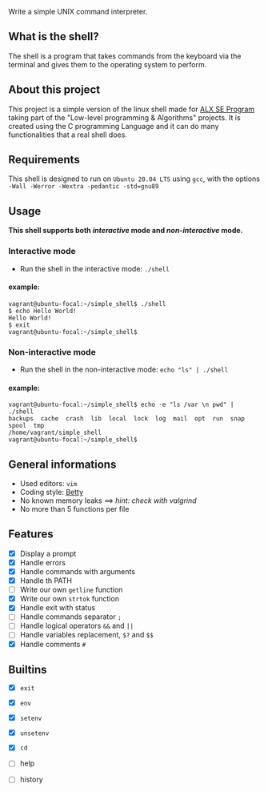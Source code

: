 Write a simple UNIX command interpreter.
## What is the shell?
The shell is a program that takes commands from the keyboard via the terminal and gives them to the operating system to perform.
## About this project
This project is a simple version of the linux shell made for [ALX SE Program](https://www.alxafrica.com/software-engineering/) taking part of the "Low-level programming & Algorithms" projects.
It is created using the C programming Language and it can do many functionalities that a real shell does.
## Requirements
This shell is designed to run on `Ubuntu 20.04 LTS` using `gcc`, with the options `-Wall -Werror -Wextra -pedantic -std=gnu89`
## Usage
**This shell supports both _interactive_ mode and _non-interactive_ mode.**
### Interactive mode
- Run the shell in the interactive mode: `./shell`
#### example:
```
vagrant@ubuntu-focal:~/simple_shell$ ./shell
$ echo Hello World!
Hello World!
$ exit
vagrant@ubuntu-focal:~/simple_shell$ 
```
### Non-interactive mode
- Run the shell in the non-interactive mode: `echo "ls" | ./shell`
#### example:
```
vagrant@ubuntu-focal:~/simple_shell$ echo -e "ls /var \n pwd" | ./shell
backups  cache  crash  lib  local  lock  log  mail  opt  run  snap  spool  tmp
/home/vagrant/simple_shell
vagrant@ubuntu-focal:~/simple_shell$ 
```
## General informations
- Used editors: `vim`
- Coding style: [Betty](https://github.com/holbertonschool/Betty/wiki)
- No known memory leaks ==> *hint: check with valgrind*
- No more than 5 functions per file
## Features
- [x] Display a prompt
- [x] Handle errors
- [x] Handle commands with arguments
- [x] Handle th PATH
- [ ] Write our own `getline` function
- [x] Write our own `strtok` function
- [x] Handle exit with status
- [ ] Handle commands separator `;`
- [ ] Handle logical operators `&&` and `||`
- [ ] Handle variables replacement, `$?` and `$$`
- [x] Handle comments `#`
## Builtins
- [x] `exit`
- [x] `env`
- [x] `setenv`
- [x] `unsetenv`
- [x] `cd`
- [ ] help
- [ ] history

